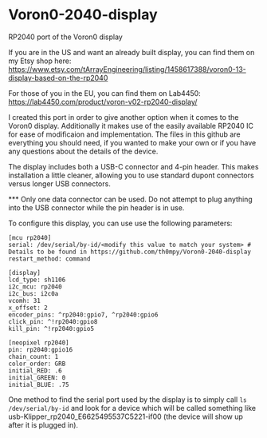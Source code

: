 # Voron0-2040-display
RP2040 port of the Voron0 display

If you are in the US and want an already built display, you can find them on my Etsy shop here:
https://www.etsy.com/tArrayEngineering/listing/1458617388/voron0-13-display-based-on-the-rp2040

For those of you in the EU, you can find them on Lab4450:
https://lab4450.com/product/voron-v02-rp2040-display/


I created this port in order to give another option when it comes to the Voron0 display. Additionally it makes use of the easily available RP2040 IC for ease of modificaion and implementation. The files in this github are everything you should need, if you wanted to make your own or if you have any questions about the details of the device.

The display includes both a USB-C connector and 4-pin header. This makes installation a little cleaner, allowing you to use standard dupont connectors versus longer USB connectors.

*** Only one data connector can be used. Do not attempt to plug anything into the USB connector while the pin header is in use.

To configure this display, you can use use the following parameters:

```
[mcu rp2040]
serial: /dev/serial/by-id/<modify this value to match your system> # Details to be found in https://github.com/th0mpy/Voron0-2040-display
restart_method: command

[display]
lcd_type: sh1106
i2c_mcu: rp2040
i2c_bus: i2c0a
vcomh: 31
x_offset: 2
encoder_pins: ^rp2040:gpio7, ^rp2040:gpio6
click_pin: ^!rp2040:gpio8
kill_pin: ^!rp2040:gpio5

[neopixel rp2040]
pin: rp2040:gpio16
chain_count: 1
color_order: GRB
initial_RED: .6
initial_GREEN: 0
initial_BLUE: .75
```

One method to find the serial port used by the display is to simply call `ls /dev/serial/by-id` and look for a device which will be called something like usb-Klipper_rp2040_E6625495537C5221-if00 (the device will show up after it is plugged in).

